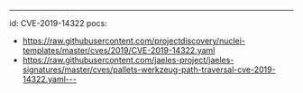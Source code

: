---
id: CVE-2019-14322
pocs:
  - https://raw.githubusercontent.com/projectdiscovery/nuclei-templates/master/cves/2019/CVE-2019-14322.yaml
  - https://raw.githubusercontent.com/jaeles-project/jaeles-signatures/master/cves/pallets-werkzeug-path-traversal-cve-2019-14322.yaml---
